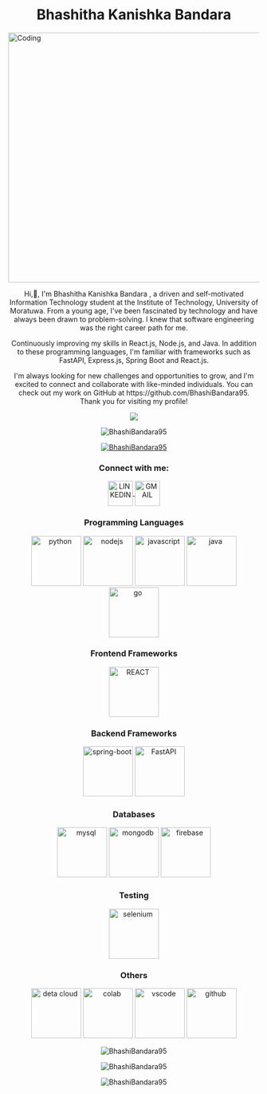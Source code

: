 <h1 align="center">Bhashitha Kanishka Bandara</h1>
<img align="center" alt="Coding" height="500" width="1000" src="https://www.wingstechsolutions.com/wp-content/uploads/2022/03/full-stack-development.gif">

<p align="center"> Hi,👋,  I'm  Bhashitha Kanishka Bandara  , a driven and self-motivated Information Technology student at the Institute of Technology, University of Moratuwa. From a young age, I've been fascinated by technology and have always been drawn to problem-solving. I knew that software engineering was the right career path for me. </p>
<p align="center"> Continuously improving my skills in React.js, Node.js, and Java. In addition to these programming languages, I'm familiar with frameworks such as FastAPI, Express.js, Spring Boot and React.js. </p>
<p align="center"> I'm always looking for new challenges and opportunities to grow, and I'm excited to connect and collaborate with like-minded individuals. You can check out my work on GitHub at https://github.com/BhashiBandara95. Thank you for visiting my profile! </p>

<p align="center">
<img src="https://i.ibb.co/wyJwBqJ/loading.gif"  />
</p>
<p align="center">
<img src="https://komarev.com/ghpvc/?username=BhashiBandara95&label=Profile%20views&color=0e75b6&style=flat" alt="BhashiBandara95" />
</p>
<p align="center">
<a href="https://github.com/ryo-ma/github-profile-trophy">
<img src="https://github-profile-trophy.vercel.app/?username=BhashiBandara95" alt="BhashiBandara95" />
</a>
</p>
<h3 align="center">Connect with me:</h3>
<p align="center">
<a href="https://www.linkedin.com/in/bhashibandara95" target="blank">
<img align="center" src="https://cdn.jsdelivr.net/gh/devicons/devicon/icons/linkedin/linkedin-original.svg" alt="LINKEDIN" height="50" width="50" />
</a>
<a href="mailto:amandabhashitha95@gmail.com" target="blank">
<img align="center" src="https://www.google.com/gmail/about/static-2.0/images/logo-gmail.png?fingerprint=c2eaf4aae389c3f885e97081bb197b97" alt="GMAIL" height="50" width="50" />
</a>
</p>
<h3 align="center"> Programming Languages </h3>
<p align="center">
<img src="https://cdn.jsdelivr.net/gh/devicons/devicon/icons/python/python-original-wordmark.svg" alt="python" width="100" height="100" />
<img src="https://cdn.jsdelivr.net/gh/devicons/devicon/icons/nodejs/nodejs-original-wordmark.svg" alt="nodejs" width="100" height="100" />
<img src="https://cdn.jsdelivr.net/gh/devicons/devicon/icons/javascript/javascript-original.svg" alt="javascript" width="100" height="100" />
<img src="https://cdn.jsdelivr.net/gh/devicons/devicon/icons/java/java-original-wordmark.svg" alt="java" width="100" height="100" />
<img src="https://cdn.jsdelivr.net/gh/devicons/devicon/icons/go/go-original-wordmark.svg" alt="go" width="100" height="100" />
</p>
<h3 align="center">Frontend Frameworks</h3>
<p align="center">
<img src="https://cdn.jsdelivr.net/gh/devicons/devicon/icons/react/react-original-wordmark.svg" alt="REACT" width="100" height="100" />
   
</p>
<h3 align="center">Backend Frameworks</h3>
<p align="center">
<img src="https://cdn.jsdelivr.net/gh/devicons/devicon/icons/spring/spring-plain-wordmark.svg" alt="spring-boot" width="100" height="100"/>
<img src="https://cdn.jsdelivr.net/gh/devicons/devicon/icons/fastapi/fastapi-original-wordmark.svg" alt="FastAPI" width="100" height="100"/>
</p>
<h3 align="center">Databases</h3>
<p align="center">
<img src="https://cdn.jsdelivr.net/gh/devicons/devicon/icons/mysql/mysql-original-wordmark.svg" alt="mysql" width="100" height="100"/>
<img src="https://cdn.jsdelivr.net/gh/devicons/devicon/icons/mongodb/mongodb-original-wordmark.svg" alt="mongodb" width="100" height="100" />
<img src="https://cdn.jsdelivr.net/gh/devicons/devicon/icons/firebase/firebase-plain-wordmark.svg" alt="firebase" width="100" height="100"/>

</p>
<h3 align="center">Testing</h3>
<p align="center">
<img src="https://cdn.jsdelivr.net/gh/devicons/devicon/icons/selenium/selenium-original.svg" alt="selenium" width="100" height="100"/>
</p>
<h3 align="center">Others</h3>
<p align="center">
<img src="https://www.deta.sh/dist/images/favicon.png" alt="deta cloud" width="100" height="100" title="Deta Cloud"/>
<img src="https://colab.research.google.com/img/colab_favicon_256px.png" alt="colab" width="100" height="100"/>
<img src="https://cdn.jsdelivr.net/gh/devicons/devicon/icons/vscode/vscode-original.svg" alt="vscode" width="100" height="100"/>
<img src="https://cdn.jsdelivr.net/gh/devicons/devicon/icons/github/github-original-wordmark.svg" alt="github" width="100" height="100"/>
</p>
<p align="center">
<img  src="https://github-readme-stats.vercel.app/api/top-langs?username=BhashiBandara95&show_icons=true&locale=en&layout=compact" alt="BhashiBandara95" />
</p>
<p align="center">
<img src="https://github-readme-stats.vercel.app/api?username=BhashiBandara95&show_icons=true&locale=en" alt="BhashiBandara95" />
</p>
<p align="center" >
<img src="https://github-readme-streak-stats.herokuapp.com/?user=BhashiBandara95&" alt="BhashiBandara95" />
</p>
